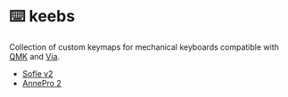 # :keyboard: keebs 

Collection of custom keymaps for mechanical keyboards compatible with
[QMK](https://github.com/qmk) and [Via](https://github.com/the-via).

- [Sofle v2](sofle-v2)
- [AnnePro 2](anne-pro-2)